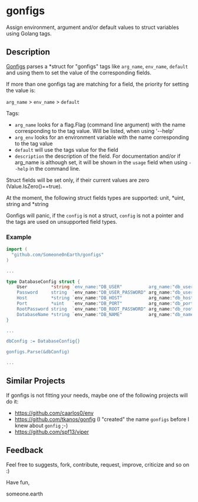 # gonfigs

Assign environment, argument and/or default values to struct variables using Golang tags.

## Description

[Gonfigs](https://github.com/Someone0nEarth/gonfigs) parses a *struct for "gonfigs" tags like `arg_name`, `env_name`, `default` and using them to set the value
of the corresponding fields.

If more than one gonfigs tag are matching for a field, the priority for setting the value is:

`arg_name` > `env_name` > `default`

Tags:
  - `arg_name` looks for a flag.Flag (command line argument) with the name corresponding to the tag value. Will be
    listed, when using '--help'  
  - `arg_env` looks for an environment variable with the name corresponding to the tag value
  - `default` will use the tags value for the field
  - `description` the description of the field. For documentation and/or if arg_name is although set, it will be
    shown in the `usage` field when using `--help` in the command line.

Struct fields will be set only, if their current values are zero (Value.IsZero()==true).

At the moment, the following struct fields types are supported: unit, *uint, string and *string

Gonfigs will panic, if the `config` is not a struct, `config` is not a pointer and the tags are used on unsupported
field types.

### Example

```go
import (
  "github.com/Someone0nEarth/gonfigs"
)

...

type DatabaseConfig struct {
	User         *string `env_name:"DB_USER"          arg_name:"db_user"                         
	Password     string  `env_name:"DB_USER_PASSWORD" arg_name:"db_user_password"`
	Host         *string `env_name:"DB_HOST"          arg_name:"db_host"           default:"localhost"`
	Port         *uint   `env_name:"DB_PORT"          arg_name:"db_port"           default:"3306"`
	RootPassword string  `env_name:"DB_ROOT_PASSWORD" arg_name:"db_root_password"                       description:"Will be used for creating the database if necessary."`
	DatabaseName *string `env_name:"DB_NAME"          arg_name:"db_name"           default:"fancy_app"  description:"Database with this name will be created if not already existing."`
}

...

dbConfig := DatabaseConfig{}

gonfigs.Parse(&dbConfig)

...
```

## Similar Projects

If gonfigs is not fitting your needs, maybe one of the following projects will do it:

- <https://github.com/caarlos0/env>
- <https://github.com/tkanos/gonfig> (I "created" the name `gonfigs` before I knew about `gonfig` ;-) 
- <https://github.com/spf13/viper>

## Feedback

Feel free to suggests, fork, contribute, request, improve, criticize and so on :)

Have fun,

someone.earth


